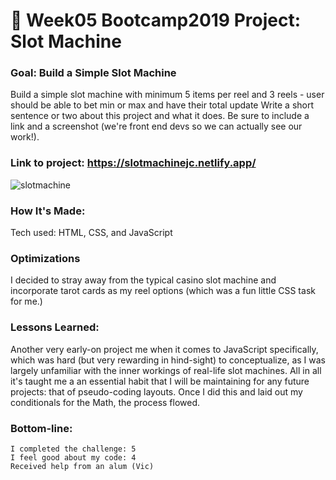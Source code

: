 # 🎰 Week05 Bootcamp2019 Project: Slot Machine

### Goal: Build a Simple Slot Machine

Build a simple slot machine with minimum 5 items per reel and 3 reels - user should be able to bet min or max and have their total update
Write a short sentence or two about this project and what it does. Be sure to include a link and a screenshot (we're front end devs so we can actually see our work!).

### Link to project: https://slotmachinejc.netlify.app/

![slotmachine](https://user-images.githubusercontent.com/126643073/227666355-63e66d42-9de0-43b2-a200-bf46e58264e9.png)

### How It's Made:
Tech used: HTML, CSS, and JavaScript

### Optimizations

I decided to stray away from the typical casino slot machine and incorporate tarot cards as my reel options (which was a fun little CSS task for me.)

### Lessons Learned:
Another very early-on project me when it comes to JavaScript specifically, which was hard (but very rewarding in hind-sight) to conceptualize, as I was largely unfamiliar with the inner workings of real-life slot machines. All in all it's taught me a an essential habit that I will be maintaining for any future projects: that of pseudo-coding layouts. Once I did this and laid out my conditionals for the Math, the process flowed. 

### Bottom-line:
```
I completed the challenge: 5
I feel good about my code: 4
Received help from an alum (Vic)

